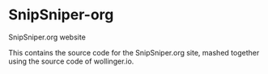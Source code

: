 # SnipSniper-org
SnipSniper.org website

This contains the source code for the SnipSniper.org site, mashed together using the source code of wollinger.io.
